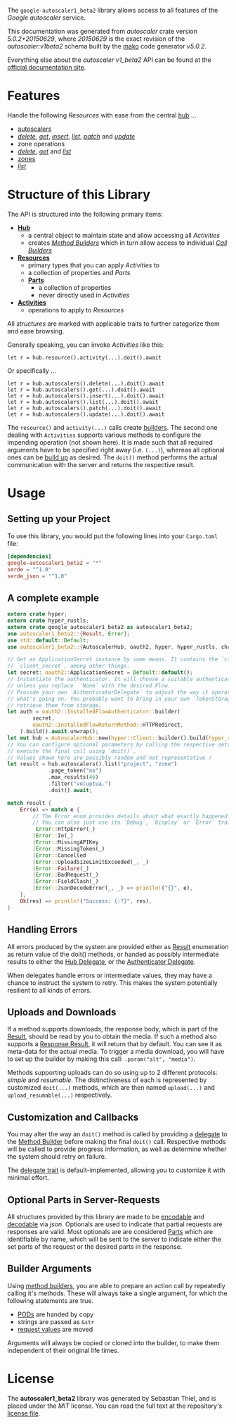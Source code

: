 <!---
DO NOT EDIT !
This file was generated automatically from 'src/generator/templates/api/README.md.mako'
DO NOT EDIT !
-->
The `google-autoscaler1_beta2` library allows access to all features of the *Google autoscaler* service.

This documentation was generated from *autoscaler* crate version *5.0.2+20150629*, where *20150629* is the exact revision of the *autoscaler:v1beta2* schema built by the [mako](http://www.makotemplates.org/) code generator *v5.0.2*.

Everything else about the *autoscaler* *v1_beta2* API can be found at the
[official documentation site](http://developers.google.com/compute/docs/autoscaler).
# Features

Handle the following *Resources* with ease from the central [hub](https://docs.rs/google-autoscaler1_beta2/5.0.2+20150629/google_autoscaler1_beta2/AutoscalerHub) ... 

* [autoscalers](https://docs.rs/google-autoscaler1_beta2/5.0.2+20150629/google_autoscaler1_beta2/api::Autoscaler)
 * [*delete*](https://docs.rs/google-autoscaler1_beta2/5.0.2+20150629/google_autoscaler1_beta2/api::AutoscalerDeleteCall), [*get*](https://docs.rs/google-autoscaler1_beta2/5.0.2+20150629/google_autoscaler1_beta2/api::AutoscalerGetCall), [*insert*](https://docs.rs/google-autoscaler1_beta2/5.0.2+20150629/google_autoscaler1_beta2/api::AutoscalerInsertCall), [*list*](https://docs.rs/google-autoscaler1_beta2/5.0.2+20150629/google_autoscaler1_beta2/api::AutoscalerListCall), [*patch*](https://docs.rs/google-autoscaler1_beta2/5.0.2+20150629/google_autoscaler1_beta2/api::AutoscalerPatchCall) and [*update*](https://docs.rs/google-autoscaler1_beta2/5.0.2+20150629/google_autoscaler1_beta2/api::AutoscalerUpdateCall)
* zone operations
 * [*delete*](https://docs.rs/google-autoscaler1_beta2/5.0.2+20150629/google_autoscaler1_beta2/api::ZoneOperationDeleteCall), [*get*](https://docs.rs/google-autoscaler1_beta2/5.0.2+20150629/google_autoscaler1_beta2/api::ZoneOperationGetCall) and [*list*](https://docs.rs/google-autoscaler1_beta2/5.0.2+20150629/google_autoscaler1_beta2/api::ZoneOperationListCall)
* [zones](https://docs.rs/google-autoscaler1_beta2/5.0.2+20150629/google_autoscaler1_beta2/api::Zone)
 * [*list*](https://docs.rs/google-autoscaler1_beta2/5.0.2+20150629/google_autoscaler1_beta2/api::ZoneListCall)




# Structure of this Library

The API is structured into the following primary items:

* **[Hub](https://docs.rs/google-autoscaler1_beta2/5.0.2+20150629/google_autoscaler1_beta2/AutoscalerHub)**
    * a central object to maintain state and allow accessing all *Activities*
    * creates [*Method Builders*](https://docs.rs/google-autoscaler1_beta2/5.0.2+20150629/google_autoscaler1_beta2/client::MethodsBuilder) which in turn
      allow access to individual [*Call Builders*](https://docs.rs/google-autoscaler1_beta2/5.0.2+20150629/google_autoscaler1_beta2/client::CallBuilder)
* **[Resources](https://docs.rs/google-autoscaler1_beta2/5.0.2+20150629/google_autoscaler1_beta2/client::Resource)**
    * primary types that you can apply *Activities* to
    * a collection of properties and *Parts*
    * **[Parts](https://docs.rs/google-autoscaler1_beta2/5.0.2+20150629/google_autoscaler1_beta2/client::Part)**
        * a collection of properties
        * never directly used in *Activities*
* **[Activities](https://docs.rs/google-autoscaler1_beta2/5.0.2+20150629/google_autoscaler1_beta2/client::CallBuilder)**
    * operations to apply to *Resources*

All *structures* are marked with applicable traits to further categorize them and ease browsing.

Generally speaking, you can invoke *Activities* like this:

```Rust,ignore
let r = hub.resource().activity(...).doit().await
```

Or specifically ...

```ignore
let r = hub.autoscalers().delete(...).doit().await
let r = hub.autoscalers().get(...).doit().await
let r = hub.autoscalers().insert(...).doit().await
let r = hub.autoscalers().list(...).doit().await
let r = hub.autoscalers().patch(...).doit().await
let r = hub.autoscalers().update(...).doit().await
```

The `resource()` and `activity(...)` calls create [builders][builder-pattern]. The second one dealing with `Activities` 
supports various methods to configure the impending operation (not shown here). It is made such that all required arguments have to be 
specified right away (i.e. `(...)`), whereas all optional ones can be [build up][builder-pattern] as desired.
The `doit()` method performs the actual communication with the server and returns the respective result.

# Usage

## Setting up your Project

To use this library, you would put the following lines into your `Cargo.toml` file:

```toml
[dependencies]
google-autoscaler1_beta2 = "*"
serde = "^1.0"
serde_json = "^1.0"
```

## A complete example

```Rust
extern crate hyper;
extern crate hyper_rustls;
extern crate google_autoscaler1_beta2 as autoscaler1_beta2;
use autoscaler1_beta2::{Result, Error};
use std::default::Default;
use autoscaler1_beta2::{AutoscalerHub, oauth2, hyper, hyper_rustls, chrono, FieldMask};

// Get an ApplicationSecret instance by some means. It contains the `client_id` and 
// `client_secret`, among other things.
let secret: oauth2::ApplicationSecret = Default::default();
// Instantiate the authenticator. It will choose a suitable authentication flow for you, 
// unless you replace  `None` with the desired Flow.
// Provide your own `AuthenticatorDelegate` to adjust the way it operates and get feedback about 
// what's going on. You probably want to bring in your own `TokenStorage` to persist tokens and
// retrieve them from storage.
let auth = oauth2::InstalledFlowAuthenticator::builder(
        secret,
        oauth2::InstalledFlowReturnMethod::HTTPRedirect,
    ).build().await.unwrap();
let mut hub = AutoscalerHub::new(hyper::Client::builder().build(hyper_rustls::HttpsConnectorBuilder::new().with_native_roots().https_or_http().enable_http1().enable_http2().build()), auth);
// You can configure optional parameters by calling the respective setters at will, and
// execute the final call using `doit()`.
// Values shown here are possibly random and not representative !
let result = hub.autoscalers().list("project", "zone")
             .page_token("no")
             .max_results(46)
             .filter("voluptua.")
             .doit().await;

match result {
    Err(e) => match e {
        // The Error enum provides details about what exactly happened.
        // You can also just use its `Debug`, `Display` or `Error` traits
         Error::HttpError(_)
        |Error::Io(_)
        |Error::MissingAPIKey
        |Error::MissingToken(_)
        |Error::Cancelled
        |Error::UploadSizeLimitExceeded(_, _)
        |Error::Failure(_)
        |Error::BadRequest(_)
        |Error::FieldClash(_)
        |Error::JsonDecodeError(_, _) => println!("{}", e),
    },
    Ok(res) => println!("Success: {:?}", res),
}

```
## Handling Errors

All errors produced by the system are provided either as [Result](https://docs.rs/google-autoscaler1_beta2/5.0.2+20150629/google_autoscaler1_beta2/client::Result) enumeration as return value of
the doit() methods, or handed as possibly intermediate results to either the 
[Hub Delegate](https://docs.rs/google-autoscaler1_beta2/5.0.2+20150629/google_autoscaler1_beta2/client::Delegate), or the [Authenticator Delegate](https://docs.rs/yup-oauth2/*/yup_oauth2/trait.AuthenticatorDelegate.html).

When delegates handle errors or intermediate values, they may have a chance to instruct the system to retry. This 
makes the system potentially resilient to all kinds of errors.

## Uploads and Downloads
If a method supports downloads, the response body, which is part of the [Result](https://docs.rs/google-autoscaler1_beta2/5.0.2+20150629/google_autoscaler1_beta2/client::Result), should be
read by you to obtain the media.
If such a method also supports a [Response Result](https://docs.rs/google-autoscaler1_beta2/5.0.2+20150629/google_autoscaler1_beta2/client::ResponseResult), it will return that by default.
You can see it as meta-data for the actual media. To trigger a media download, you will have to set up the builder by making
this call: `.param("alt", "media")`.

Methods supporting uploads can do so using up to 2 different protocols: 
*simple* and *resumable*. The distinctiveness of each is represented by customized 
`doit(...)` methods, which are then named `upload(...)` and `upload_resumable(...)` respectively.

## Customization and Callbacks

You may alter the way an `doit()` method is called by providing a [delegate](https://docs.rs/google-autoscaler1_beta2/5.0.2+20150629/google_autoscaler1_beta2/client::Delegate) to the 
[Method Builder](https://docs.rs/google-autoscaler1_beta2/5.0.2+20150629/google_autoscaler1_beta2/client::CallBuilder) before making the final `doit()` call. 
Respective methods will be called to provide progress information, as well as determine whether the system should 
retry on failure.

The [delegate trait](https://docs.rs/google-autoscaler1_beta2/5.0.2+20150629/google_autoscaler1_beta2/client::Delegate) is default-implemented, allowing you to customize it with minimal effort.

## Optional Parts in Server-Requests

All structures provided by this library are made to be [encodable](https://docs.rs/google-autoscaler1_beta2/5.0.2+20150629/google_autoscaler1_beta2/client::RequestValue) and 
[decodable](https://docs.rs/google-autoscaler1_beta2/5.0.2+20150629/google_autoscaler1_beta2/client::ResponseResult) via *json*. Optionals are used to indicate that partial requests are responses 
are valid.
Most optionals are are considered [Parts](https://docs.rs/google-autoscaler1_beta2/5.0.2+20150629/google_autoscaler1_beta2/client::Part) which are identifiable by name, which will be sent to 
the server to indicate either the set parts of the request or the desired parts in the response.

## Builder Arguments

Using [method builders](https://docs.rs/google-autoscaler1_beta2/5.0.2+20150629/google_autoscaler1_beta2/client::CallBuilder), you are able to prepare an action call by repeatedly calling it's methods.
These will always take a single argument, for which the following statements are true.

* [PODs][wiki-pod] are handed by copy
* strings are passed as `&str`
* [request values](https://docs.rs/google-autoscaler1_beta2/5.0.2+20150629/google_autoscaler1_beta2/client::RequestValue) are moved

Arguments will always be copied or cloned into the builder, to make them independent of their original life times.

[wiki-pod]: http://en.wikipedia.org/wiki/Plain_old_data_structure
[builder-pattern]: http://en.wikipedia.org/wiki/Builder_pattern
[google-go-api]: https://github.com/google/google-api-go-client

# License
The **autoscaler1_beta2** library was generated by Sebastian Thiel, and is placed 
under the *MIT* license.
You can read the full text at the repository's [license file][repo-license].

[repo-license]: https://github.com/Byron/google-apis-rsblob/main/LICENSE.md


